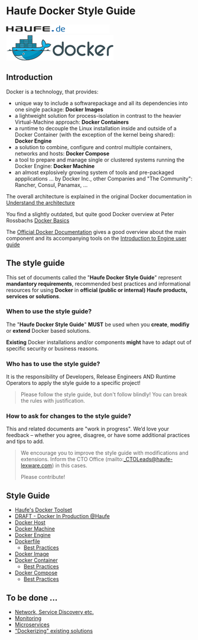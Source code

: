 # **Haufe Docker Style Guide**

![Haufe](images/logo-haufede.png) 
![Docker](images/docker-logo.png)

## Introduction

Docker is a technology, that provides:

- unique way to include a softwarepackage and all its dependencies into one single package: **Docker Images**
- a lightweight solution for process-isolation in contrast to the heavier Virtual-Machine approach: **Docker Containers**
- a runtime to decouple the Linux installation inside and outside of a Docker Container (with the exception of the kernel being shared): **Docker Engine**
- a solution to combine, configure and control multiple containers, networks and hosts: **Docker Compose**
- a tool to prepare and manage single or clustered systems running the Docker Engine: **Docker Machine**
- an almost explosively growing system of tools and pre-packaged appplications ... by Docker Inc., other Companies and "The Community": Rancher, Consul, Panamax, ...

The overall architecture is explained in the original Docker documentation in [Understand the architecture](https://docs.docker.com/engine/understanding-docker/)

You find a slightly outdated, but quite good Docker overview at Peter Rossbachs [Docker Basics](https://github.com/rossbachp/docker-basics/blob/master/slides.md)

The [Official Docker Documentation](https://docs.docker.com/) gives a good overview about the main component and its accompanying tools on the [Introduction to Engine user guide](https://docs.docker.com/engine/userguide/intro/)

## The style guide

This set of documents called the "**Haufe Docker Style Guide**" represent **mandantory requirements**, recommended best practices and informational resources for using **Docker** in **official (public or internal) Haufe products, services or solutions**.

### When to use the style guide?

The "**Haufe Docker Style Guide**" **MUST** be used when you **create**, **modifiy** or **extend** Docker based solutions.

**Existing** Docker installations and/or components **might** have to adapt out of specific security or business reasons.

### Who has to use the style guide?
It is the responsibility of Developers, Release Engineers AND Runtime Operators to apply the style guide to a specific project!

>	Please follow the style guide, but don't follow blindly!
>	You can break the rules with justification.

### How to ask for changes to the style guide?
This and related documents are "work in progress". We’d love your feedback – whether you agree, disagree, or have some additional practices and tips to add.

>	We encourage you to improve the style guide with modifications and extensions.
>	Inform the CTO Office (mailto:_CTOLeads@haufe-lexware.com) in this cases.
>
>	Please contribute!

## **Style Guide**
- [Haufe's Docker Toolset](HaufeDockerToolset.md)
- [DRAFT - Docker In Production @Haufe](DRAFT-HaufeDockerInProduction.md)
- [Docker Host](DockerHost.md)
- [Docker Machine](DockerMachine.md)
- [Docker Engine](DockerEngine.md)
- [Dockerfile](Dockerfile.md)
	- [Best Practices](BestPracticesDockerfile.md)
- [Docker Image](DockerImage.md)
- [Docker Container](DockerContainer.md)
	- [Best Practices](BestPracticesContainer.md)
- [Docker Compose](DockerCompose.md)
	- [Best Practices](BestPracticesCompose.md)

## To be done ...
- [Network, Service Discovery etc.](.md)
- [Monitoring](.md)
- [Microservices](.md)
- ["Dockerizing" existing solutions](.md)
